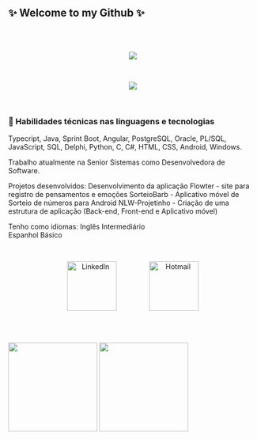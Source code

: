 ## ✨ Welcome to my Github ✨

</br>
</br>
<p align="center">
    <img src="https://readme-typing-svg.demolab.com?font=Fira+Code&duration=1&pause=1000&color=DB7373&multiline=true&repeat=false&width=160&height=40&lines=B%C3%A1rbara+Mafra)](https://git.io/typing-svg"/></a>
</p>

</br>

<p align="center">
    <a href="https://github.com/Barbmafra">
    <img src="https://readme-typing-svg.demolab.com?font=Fira+Code&pause=1000&color=DB8484&multiline=true&width=600&lines=Uma+estudante+e+desenvolvedora+de+tecnologia+%E2%8C%A8%EF%B8%8F%F0%9F%96%B1%EF%B8%8F"/></a>
</p>

</br>

### 💾 Habilidades técnicas nas linguagens e tecnologias 
Typecript, Java, Sprint Boot, Angular, PostgreSQL, Oracle, PL/SQL, JavaScript, SQL, Delphi, Python, C, C#, HTML, CSS, Android, Windows.

Trabalho atualmente na Senior Sistemas como Desenvolvedora de Software.

Projetos desenvolvidos:
Desenvolvimento da aplicação Flowter - site para registro de pensamentos e emoções
SorteioBarb - Aplicativo móvel de Sorteio de números para Android
NLW-Projetinho - Criação de uma estrutura de aplicação (Back-end, Front-end e Aplicativo móvel)

Tenho como idiomas:
Inglês Intermediário <br/>
Espanhol Básico

<br/>

<p align="center">
  <a href="https://www.linkedin.com/in/bmafra/"><img width="100px" alt="LinkedIn" title="LinkedIn" src="https://i.imgur.com/1PYnSx5.png"/></a>
      &#8287;&#8287;&#8287;&#8287;&#8287;&#8287;&#8287;&#8287;&#8287;&#8287;&#8287;&#8287;&#8287;&#8287;&#8287;
  <a href="mailto:barbaramafra123@hootmail.com"><img width="100px" alt="Hotmail" title="hotmail" src="https://i.imgur.com/wb19miR.png"/></a>
</p>

<br/>

 ##
 
<div>
<img height= "180em" src="https://github-readme-stats.vercel.app/api?username=Barbmafra&show_icons=true&theme=onedark&include_all_commits=true&count_private=true"/>
<img height= "180em" src="https://github-readme-stats.vercel.app/api/top-langs/?username=Barbmafra&layout=compact&langs_counts=16&theme=onedark"/>
</div>

##



